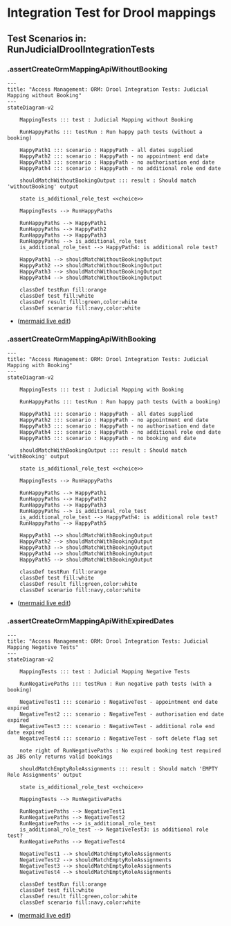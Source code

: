 
# Integration Test for Drool mappings

## Test Scenarios in: RunJudicialDroolIntegrationTests

### .assertCreateOrmMappingApiWithoutBooking

```mermaid
---
title: "Access Management: ORM: Drool Integration Tests: Judicial Mapping without Booking"
---
stateDiagram-v2

    MappingTests ::: test : Judicial Mapping without Booking

    RunHappyPaths ::: testRun : Run happy path tests (without a booking)

    HappyPath1 ::: scenario : HappyPath - all dates supplied 
    HappyPath2 ::: scenario : HappyPath - no appointment end date
    HappyPath3 ::: scenario : HappyPath - no authorisation end date
    HappyPath4 ::: scenario : HappyPath - no additional role end date

    shouldMatchWithoutBookingOutput ::: result : Should match 'withoutBooking' output

    state is_additional_role_test <<choice>>

    MappingTests --> RunHappyPaths

    RunHappyPaths --> HappyPath1
    RunHappyPaths --> HappyPath2
    RunHappyPaths --> HappyPath3
    RunHappyPaths --> is_additional_role_test
    is_additional_role_test --> HappyPath4: is additional role test?

    HappyPath1 --> shouldMatchWithoutBookingOutput
    HappyPath2 --> shouldMatchWithoutBookingOutput
    HappyPath3 --> shouldMatchWithoutBookingOutput
    HappyPath4 --> shouldMatchWithoutBookingOutput

    classDef testRun fill:orange
    classDef test fill:white
    classDef result fill:green,color:white
    classDef scenario fill:navy,color:white
```
* ([mermaid live edit](https://mermaid.live/edit#pako:eNqdlFFr2zAQx7_KoZduED8syZMoGRsZbIPQ0Q4GwxA06WKLyZKR5IZQ-t13khOnSZOmnR-M5fv_f7buTvfApFPIOCuKorRRR4McSvZJSgwBFsKKChu0kcPN7YLD3Dtn4JuNWHkRtbPwE0MMHL53SkstDFnaVtsK1jrWrovw2bm_tC5ZafMnQhQR51qQvynux6UtLdC1tWUacM4h0hO8grv133b2Kyk2P0Ss9wB6S4x0r1MQWormQIB3O5CAPz3q_Y41gD5kUJBohdeOSEMEChDGgKK9BAhd2xqNCo7s45fs1gGtnLYxpRfQqkw7QkwuITrahNehr8UZyPQSRCmd_JRl7ww-wfSgQHkyaiGirH_1Sdsm_6aLLWUw0T2GzqSC3WUxNEkNV-sD_RW47BjAqRdAh-X-D5bpD5a5-NfXsnZa4mx2skmKYnZY9dOtkGT7gl5UjC8qJucUZ_bRy89t8gA95aR7Vo6k-3iiN5P1QmmeNeTbPZP_8Exf5-ld0ogQ5rgaDuxKG8OdF7bCE4o-vK51PI5uWzDHK49oR9IZ509qh8OQ1Vbcb56K2Yg16BuhFQ3Gh2QtWaxpDpYsDUeFK0FfSiPtkaR0Bt3dxkrGo-9wxLzrqprxlTCBVl2r9gNveNsK-9u55kj1hQrv_I6DebXox3Oe0o__ACna-sg))


### .assertCreateOrmMappingApiWithBooking

```mermaid
---
title: "Access Management: ORM: Drool Integration Tests: Judicial Mapping with Booking"
---
stateDiagram-v2

    MappingTests ::: test : Judicial Mapping with Booking

    RunHappyPaths ::: testRun : Run happy path tests (with a booking)

    HappyPath1 ::: scenario : HappyPath - all dates supplied 
    HappyPath2 ::: scenario : HappyPath - no appointment end date
    HappyPath3 ::: scenario : HappyPath - no authorisation end date
    HappyPath4 ::: scenario : HappyPath - no additional role end date
    HappyPath5 ::: scenario : HappyPath - no booking end date

    shouldMatchWithBookingOutput ::: result : Should match 'withBooking' output

    state is_additional_role_test <<choice>>

    MappingTests --> RunHappyPaths

    RunHappyPaths --> HappyPath1
    RunHappyPaths --> HappyPath2
    RunHappyPaths --> HappyPath3
    RunHappyPaths --> is_additional_role_test
    is_additional_role_test --> HappyPath4: is additional role test?
    RunHappyPaths --> HappyPath5

    HappyPath1 --> shouldMatchWithBookingOutput
    HappyPath2 --> shouldMatchWithBookingOutput
    HappyPath3 --> shouldMatchWithBookingOutput
    HappyPath4 --> shouldMatchWithBookingOutput
    HappyPath5 --> shouldMatchWithBookingOutput

    classDef testRun fill:orange
    classDef test fill:white
    classDef result fill:green,color:white
    classDef scenario fill:navy,color:white
```
* ([mermaid live edit](https://mermaid.live/edit#pako:eNqVlV1r2zAUhv_KQTfdIL5YPm5EydjIYBuEjnYwGIagSSe2mCwZfTSE0v8-SXadNk3qxRfB8nnfJ_p4ffxAuBFIKCmKotReeoUUSvKJc3QO1kyzChvUnsLN7ZrCyhqj4Jv2WFnmpdHwE513FL4HIblkKlraVuoKdtLX8NmYv3FQklJnvvPM40qyaG6K-2mpSw3x6j0ZBZRS8PEOxqC9-Tbor7G8_8F8fXDHpxGQfutUhDZWc8HBu0xh8KfjvH8CDZQPmeI4amaliZihAgUwpUDEVThwoW2VRAFH9ulbdm0gjozUPu0qoBaZdoSYjSGCr42VrjuCM5D5GEQImfxxf61ReA6zGMH02_jM3gFcbYISa-Z5_StueH9qN8G3wWekRRdUOua7rIQmSeFqdxBfgcnyAZniA9JtDlPfpKlvcl6ur3ltJMfl8mSuimL5MiunA5RkhySMKqajitk5xZl1dPJzi3yBntOoe3WOSfdxdFqLE7FPgreO7VXQLzTMLjXMLzUs_sPQWbhizq1wO3SLrVSKGst0hScUXXlXS39c7WOc65VF1BNulLEntcNblNWa3e-fi8mENGgbJkXsxw_JWhJfx_ZbktSTBW5Z_KfUTB-jNPYAc7fXnFBvA06INaGqCd0y5eIotOLQaoenLdO_jWmOVF9ifox94mAerbuvQv44PP4Dz8sf9Q))


### .assertCreateOrmMappingApiWithExpiredDates

```mermaid
---
title: "Access Management: ORM: Drool Integration Tests: Judicial Mapping Negative Tests"
---
stateDiagram-v2

    MappingTests ::: test : Judicial Mapping Negative Tests

    RunNegativePaths ::: testRun : Run negative path tests (with a booking)

    NegativeTest1 ::: scenario : NegativeTest - appointment end date expired
    NegativeTest2 ::: scenario : NegativeTest - authorisation end date expired
    NegativeTest3 ::: scenario : NegativeTest - additional role end date expired
    NegativeTest4 ::: scenario : NegativeTest - soft delete flag set

    note right of RunNegativePaths : No expired booking test required as JBS only returns valid bookings

    shouldMatchEmptyRoleAssignments ::: result : Should match 'EMPTY Role Assignments' output

    state is_additional_role_test <<choice>>

    MappingTests --> RunNegativePaths

    RunNegativePaths --> NegativeTest1
    RunNegativePaths --> NegativeTest2
    RunNegativePaths --> is_additional_role_test
    is_additional_role_test --> NegativeTest3: is additional role test?
    RunNegativePaths --> NegativeTest4

    NegativeTest1 --> shouldMatchEmptyRoleAssignments
    NegativeTest2 --> shouldMatchEmptyRoleAssignments
    NegativeTest3 --> shouldMatchEmptyRoleAssignments
    NegativeTest4 --> shouldMatchEmptyRoleAssignments

    classDef testRun fill:orange
    classDef test fill:white
    classDef result fill:green,color:white
    classDef scenario fill:navy,color:white
```
* ([mermaid live edit](https://mermaid.live/edit#pako:eNqdVU2PmzAQ_SsjLttK4dAkJ7RKtVVy6ErZrpK9tEKKXBjAqvFQ22Qbrfa_dwwLSRPSRMsBgee9N54Pj1-ChFIMoiAMw1g76RRGEAd3SYLWwlJokWOJ2kXwbbWMYG6IFHzVDnMjnCQNT2idjeC-TmUihWJKVUmdwwPmDNhiC4iDWDcerBMO51IwvQy341jHGvh5YzVYiKIIHH_BZdk3-qrWneFRuGIvwQZW8W_dESsGNDYLH54lfwv4SfSLxT92cp2W9_Gp0bIJamEksdihEULgfZHUzucIUKeQcnyAfyppMD1VG19Sq11BRto2t5f1Jpf00lR6Kc6gIYVXKE4vKFrKHKSokEUyJXKw6Lq8aeJFI_PCAWUDRYEH6hx3OW8LbfB33awKC_df1kBa7XjR1UZb2Aole3xfcltQrdKlcEmxKCu3W3F4d9bKXPtStB1g0NbKt9G6AUPp0XCzWD4-fQdPgAPGDVDtqroPpulUkHazz-HG53DT7Pj2NilIJjibDbZwGM5O4j_brB78T8tdiRv_B3dm3y3jXFDHDiYRQ096yEM_X7nF6fCR8rALBRw6O--iTd5Hm15Ha4mJEtbOMetnTiaVisgIneMAojU_F9IdW986trHnBlGPElJkBrH9GW3QWmx3h-BgFJRoSiFTHu4vnhoHruBZHgd-wKeYCfbk5_IrQ3nu0HqnkyBypsZRYKjOiyDKhLL8V1fpfmr3q5XQP4jKI9SCm4VMp4PN37K9Ypqb5vUvUs5D3w))